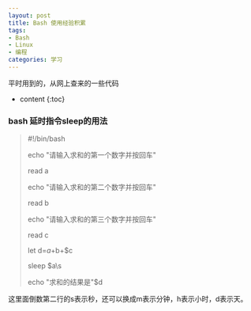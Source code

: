 ```yaml
---
layout: post
title: Bash 使用经验积累 
tags:
- Bash
- Linux
- 编程
categories: 学习
---
```

平时用到的，从网上查来的一些代码






* content
{:toc}
### bash 延时指令sleep的用法

> \#!/bin/bash
> 
> echo "请输入求和的第一个数字并按回车"
> 
> read a
> 
> echo "请输入求和的第二个数字并按回车"
> 
> read b
> 
> echo "请输入求和的第三个数字并按回车"
> 
> read c
> 
> let d=$a+$b+$c
> 
> sleep $a\s
> 
> echo "求和的结果是"$d

这里面倒数第二行的s表示秒，还可以换成m表示分钟，h表示小时，d表示天。


